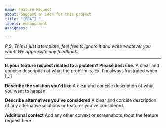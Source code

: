 ```yaml
---
name: Feature Request
about: Suggest an idea for this project
title: "[FEAT] "
labels: enhancement
assignees: ''

---
```

*P.S. This is just a template, feel free to ignore it and write whatever you want! We appreciate any feedback.*

---

**Is your feature request related to a problem? Please describe.**
A clear and concise description of what the problem is. Ex. I'm always frustrated when [...]

**Describe the solution you'd like**
A clear and concise description of what you want to happen.

**Describe alternatives you've considered**
A clear and concise description of any alternative solutions or features you've considered.

**Additional context**
Add any other context or screenshots about the feature request here. 